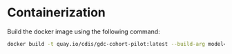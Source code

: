 # Containerization

Build the docker image using the following command:
```bash
docker build -t quay.io/cdis/gdc-cohort-pilot:latest --build-arg model=/path/to/model .
```